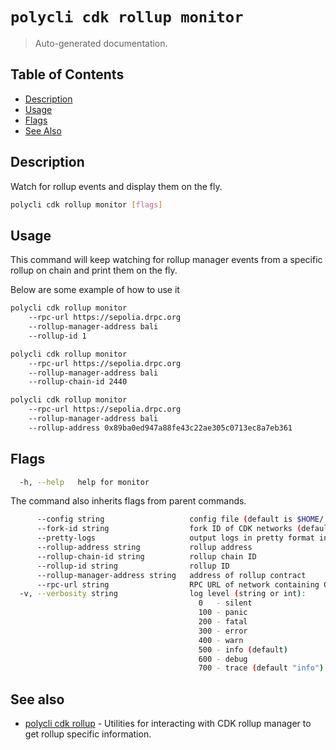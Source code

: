 # `polycli cdk rollup monitor`

> Auto-generated documentation.

## Table of Contents

- [Description](#description)
- [Usage](#usage)
- [Flags](#flags)
- [See Also](#see-also)

## Description

Watch for rollup events and display them on the fly.

```bash
polycli cdk rollup monitor [flags]
```

## Usage

This command will keep watching for rollup manager events from a specific rollup on chain and print them on the fly.

Below are some example of how to use it

```bash
polycli cdk rollup monitor
    --rpc-url https://sepolia.drpc.org
    --rollup-manager-address bali
    --rollup-id 1

polycli cdk rollup monitor
    --rpc-url https://sepolia.drpc.org
    --rollup-manager-address bali
    --rollup-chain-id 2440

polycli cdk rollup monitor
    --rpc-url https://sepolia.drpc.org
    --rollup-manager-address bali
    --rollup-address 0x89ba0ed947a88fe43c22ae305c0713ec8a7eb361
```

## Flags

```bash
  -h, --help   help for monitor
```

The command also inherits flags from parent commands.

```bash
      --config string                   config file (default is $HOME/.polygon-cli.yaml)
      --fork-id string                  fork ID of CDK networks (default "12")
      --pretty-logs                     output logs in pretty format instead of JSON (default true)
      --rollup-address string           rollup address
      --rollup-chain-id string          rollup chain ID
      --rollup-id string                rollup ID
      --rollup-manager-address string   address of rollup contract
      --rpc-url string                  RPC URL of network containing CDK contracts (default "http://localhost:8545")
  -v, --verbosity string                log level (string or int):
                                          0   - silent
                                          100 - panic
                                          200 - fatal
                                          300 - error
                                          400 - warn
                                          500 - info (default)
                                          600 - debug
                                          700 - trace (default "info")
```

## See also

- [polycli cdk rollup](polycli_cdk_rollup.md) - Utilities for interacting with CDK rollup manager to get rollup specific information.
